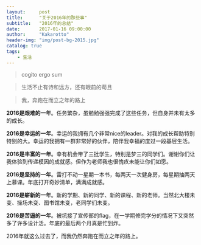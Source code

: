 ```yaml
---
layout:     post
title:      "关于2016年的那些事"
subtitle:   "2016年的总结"
date:       2017-01-16 09:00:00
author:     "Kakarotto"
header-img: "img/post-bg-2015.jpg"
catalog: true
tags:
    - 生活
---
```

>cogito ergo sum 

>生活不止有诗和远方，还有眼前的苟且

>我，奔跑在而立之年的路上

**2016是艰难的一年**。任务繁杂，虽勉勉强强完成了这些任务，但自身并未有太多的成长。

**2016是幸运的一年**。幸运的我拥有几个非常nice的leader。对我的成长帮助特别特别的大。幸运的我拥有一群非常好的伙伴，陪伴我幸福的度过一段基层生活。

**2016是丰富的一年**。幸有机会带了三批学生，特别是梦三的同学们。谢谢你们让我体验到传递模因的成就感。但作为老师我也很愧疚未能让你们如愿。

**2016是坚持的一年**。雷打不动一星期一本书，每两天一次健身房，每星期抽两天上慕课。年底打开奇妙清单，满满成就感。

**2016是崭新的一年**。新的学期、新的同学、新的课程、新的老师。当然北大楼未变、操场未变、图书馆未变，老同学们未变。

**2016是苦逼的一年**。被坑接了宣传部的flag，在一学期修完学分的情况下又突然多了许多设计活。年底的最后两个月真是忙到炸。

2016年就这么过去了，而我仍然奔跑在而立之年的路上。




